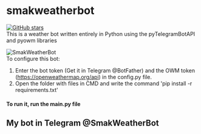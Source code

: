 # smakweatherbot
[![GitHub stars](https://img.shields.io/github/stars/smaknomercy/smakweatherbot?color=green&label=Stars&style=plastic)](https://github.com/smaknomercy/smakweatherbot/stargazers) <br>
This is a weather bot written entirely in Python using the pyTelegramBotAPI and pyowm libraries

![SmakWeatherBot](https://user-images.githubusercontent.com/60614340/122526933-83498b80-d023-11eb-8d58-18404973cdab.png) <br>
To configure this bot:
1. Enter the bot token (Get it in Telegram @BotFather) and the OWM token (https://openweathermap.org/api) in the config.py file.<br>
2. Open the folder with files in CMD and write the command 'pip install -r requirements.txt'<br>

#### To run it, run the main.py file

## My bot in Telegram @SmakWeatherBot
